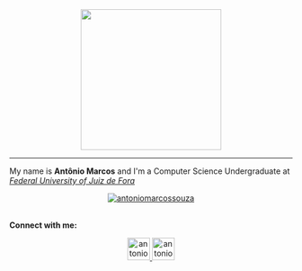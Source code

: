 <div align="center">
  <a href="https://media.giphy.com/media/Nx0rz3jtxtEre/giphy.gif">
    <img src="https://media.giphy.com/media/Nx0rz3jtxtEre/giphy.gif" width="250" />
  </a>
</div>

<hr class="solid">

<div align="center">
  <p align="left">
    My name is <b>Antônio Marcos</b> and I'm a Computer Science Undergraduate at
    <a href="https://www2.ufjf.br/ufjf/"><i>Federal University of Juiz de Fora</i></a>
  </p>
  
  <a href="https://github.com/antoniomarcossouza">
    <img align="center"
      src="https://github-readme-stats.vercel.app/api?username=antoniomarcossouza&show_icons=true&theme=tokyonight&hide_border=true&count_private=true&locale=en"
      alt="antoniomarcossouza" />
  </a>
  
  <p align="left"><br /><b>Connect with me:</b></p>
  <a href="mailto:antoniomarcos.souza2002@gmail.com" target="_blank">
    <img align="bottom"
      src="https://upload.wikimedia.org/wikipedia/commons/thumb/7/7e/Gmail_icon_%282020%29.svg/2560px-Gmail_icon_%282020%29.svg.png"
      alt="antoniomarcossouza" height="auto" width="40" />
  </a>
  <a href="https://linkedin.com/in/antoniomarcossouza" target="_blank">
    <img align="bottom"
      src="https://raw.githubusercontent.com/rahuldkjain/github-profile-readme-generator/master/src/images/icons/Social/linked-in-alt.svg"
      alt="antoniomarcossouza" height="auto" width="40" />
  </a>
</div>
